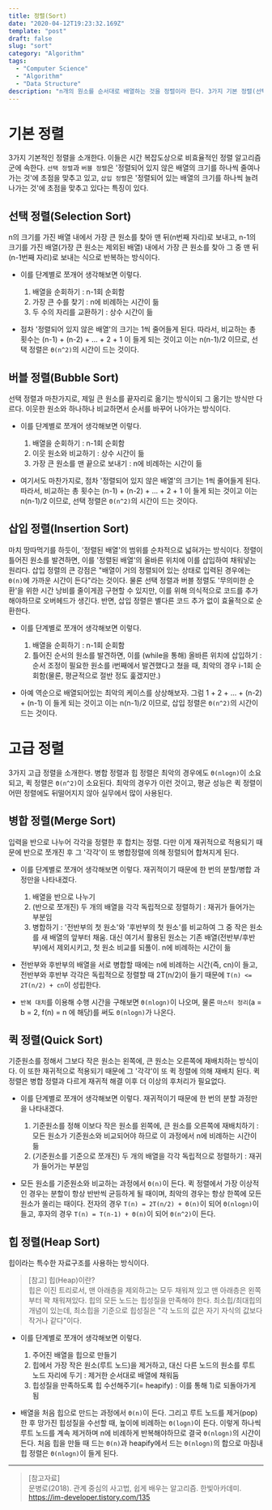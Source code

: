 ```yaml
---
title: 정렬(Sort)
date: "2020-04-12T19:23:32.169Z"
template: "post"
draft: false
slug: "sort"
category: "Algorithm"
tags:
  - "Computer Science"
  - "Algorithm"
  - "Data Structure"
description: "n개의 원소를 순서대로 배열하는 것을 정렬이라 한다. 3가지 기본 정렬(선택 정렬, 버블 정렬, 삽입 정렬)과 3가지 고급 정렬(병합 정렬, 퀵 정렬, 힙 정렬)에 대해 각각의 원리와 수행 시간을 알아본다."
---
```


# 기본 정렬
3가지 기본적인 정렬을 소개한다. 이들은 시간 복잡도상으로 비효율적인 정렬 알고리즘군에 속한다. `선택 정렬`과 `버블 정렬`은 '정렬되어 있지 않은 배열의 크기를 하나씩 줄여나가는 것'에 초점을 맞추고 있고, `삽입 정렬`은 '정렬되어 있는 배열의 크기를 하나씩 늘려나가는 것'에 초점을 맞추고 있다는 특징이 있다.

## 선택 정렬(Selection Sort)
n의 크기를 가진 배열 내에서 가장 큰 원소를 찾아 맨 뒤(n번째 자리)로 보내고, n-1의 크기를 가진 배열(가장 큰 원소는 제외된 배열) 내에서 가장 큰 원소를 찾아 그 중 맨 뒤(n-1번째 자리)로 보내는 식으로 반복하는 방식이다.

- 이를 단계별로 쪼개어 생각해보면 이렇다.
  1) 배열을 순회하기 : n-1회 순회함
  2) 가장 큰 수를 찾기 : n에 비례하는 시간이 듦
  3) 두 수의 자리를 교환하기 : 상수 시간이 듦

- 점차 '정렬되어 있지 않은 배열'의 크기는 1씩 줄어들게 된다. 따라서, 비교하는 총 횟수는 (n-1) + (n-2) + ... + 2 + 1 이 들게 되는 것이고 이는 n(n-1)/2 이므로, 선택 정렬은 `Θ(n^2)`의 시간이 드는 것이다.

## 버블 정렬(Bubble Sort)
선택 정렬과 마찬가지로, 제일 큰 원소를 끝자리로 옮기는 방식이되 그 옮기는 방식만 다르다. 이웃한 원소와 하나하나 비교하면서 순서를 바꾸어 나아가는 방식이다.

- 이를 단계별로 쪼개어 생각해보면 이렇다.
  1) 배열을 순회하기 : n-1회 순회함
  2) 이웃 원소와 비교하기 : 상수 시간이 듦
  3) 가장 큰 원소를 맨 끝으로 보내기 : n에 비례하는 시간이 듦

- 여기서도 마찬가지로, 점차 '정렬되어 있지 않은 배열'의 크기는 1씩 줄어들게 된다. 따라서, 비교하는 총 횟수는 (n-1) + (n-2) + ... + 2 + 1 이 들게 되는 것이고 이는 n(n-1)/2 이므로, 선택 정렬은 `Θ(n^2)`의 시간이 드는 것이다.

## 삽입 정렬(Insertion Sort)
마치 땅따먹기를 하듯이, '정렬된 배열'의 범위를 순차적으로 넓혀가는 방식이다. 정렬이 틀어진 원소를 발견하면, 이를 '정렬된 배열'의 올바른 위치에 이를 삽입하여 채워넣는 원리다. 삽입 정렬의 큰 강점은 "배열이 거의 정렬되어 있는 상태로 입력된 경우에는 `Θ(n)`에 가까운 시간이 든다"라는 것이다. 물론 선택 정렬과 버블 정렬도 '무의미한 순환'을 위한 시간 낭비를 줄이게끔 구현할 수 있지만, 이를 위해 의식적으로 코드를 추가해야하므로 오버헤드가 생긴다. 반면, 삽입 정렬은 별다른 코드 추가 없이 효율적으로 순환한다.

- 이를 단계별로 쪼개어 생각해보면 이렇다.
  1) 배열을 순회하기 : n-1회 순회함
  2) 틀어진 순서의 원소를 발견하면, 이를 (while을 통해) 올바른 위치에 삽입하기 : 순서 조정이 필요한 원소를 i번째에서 발견했다고 쳤을 때, 최악의 경우 i-1회 순회함(물론, 평균적으로 절반 정도 훑겠지만.)

- 아예 역순으로 배열되어있는 최악의 케이스를 상상해보자. 그럼 1 + 2 + ... + (n-2) + (n-1) 이 들게 되는 것이고 이는 n(n-1)/2 이므로, 삽입 정렬은 `Θ(n^2)`의 시간이 드는 것이다.

# 고급 정렬
3가지 고급 정렬을 소개한다. 병합 정렬과 힙 정렬은 최악의 경우에도 `Θ(nlogn)`이 소요되고, 퀵 정렬은 `Θ(n^2)`이 소요된다. 최악의 경우가 이런 것이고, 평균 성능은 퀵 정렬이 어떤 정렬에도 뒤떨어지지 않아 실무에서 많이 사용된다.

## 병합 정렬(Merge Sort)
입력을 반으로 나누어 각각을 정렬한 후 합치는 정렬. 다만 이게 재귀적으로 적용되기 때문에 반으로 쪼개진 후  그 '각각'이 또 병합정렬에 의해 정렬되어 합쳐지게 된다.

- 이를 단계별로 쪼개어 생각해보면 이렇다. 재귀적이기 때문에 한 번의 분할/병합 과정만을 나타내겠다.
  1) 배열을 반으로 나누기
  2) (반으로 쪼개진) 두 개의 배열을 각각 독립적으로 정렬하기 : 재귀가 들어가는 부분임
  3) 병합하기 : '전반부의 첫 원소'와 '후반부의 첫 원소'를 비교하여 그 중 작은 원소를 새 배열의 앞부터 채움. 대신 여기서 활용된 원소는 기존 배열(전반부/후반부)에서 제외시키고, 첫 원소 비교를 되풀이. n에 비례하는 시간이 듦

- 전반부와 후반부의 배열을 서로 병합할 때에는 n에 비례하는 시간(즉, cn)이 들고, 전반부와 후반부 각각은 독립적으로 정렬할 때 2T(n/2)이 들기 때문에 `T(n) <= 2T(n/2) + cn`이 성립한다.

- `반복 대치`를 이용해 수행 시간을 구해보면 `Θ(nlogn)`이 나오며, 물론 `마스터 정리`(a = b = 2, f(n) = n 에 해당)를 써도 `Θ(nlogn)`가 나온다.

## 퀵 정렬(Quick Sort)
기준원소를 정해서 그보다 작은 원소는 왼쪽에, 큰 원소는 오른쪽에 재배치하는 방식이다. 이 또한 재귀적으로 적용되기 때문에 그 '각각'이 또 퀵 정렬에 의해 재배치 된다. 퀵 정렬은 병합 정렬과 다르게 재귀적 해결 이후 더 이상의 후처리가 필요없다.

- 이를 단계별로 쪼개어 생각해보면 이렇다. 재귀적이기 때문에 한 번의 분할 과정만을 나타내겠다.
  1) 기준원소를 정해 이보다 작은 원소를 왼쪽에, 큰 원소를 오른쪽에 재배치하기 : 모든 원소가 기준원소와 비교되어야 하므로 이 과정에서 n에 비례하는 시간이 듦
  2) (기준원소를 기준으로 쪼개진) 두 개의 배열을 각각 독립적으로 정렬하기 : 재귀가 들어가는 부분임

- 모든 원소를 기준원소와 비교하는 과정에서 `Θ(n)`이 든다. 퀵 정렬에서 가장 이상적인 경우는 분할이 항상 반반씩 균등하게 될 때이며, 최악의 경우는 항상 한쪽에 모든 원소가 쏠리는 때이다. 전자의 경우 `T(n) = 2T(n/2) + Θ(n)`이 되어 `Θ(nlogn)`이 들고, 후자의 경우 `T(n) = T(n-1) + Θ(n)`이 되어 `Θ(n^2)`이 든다.

## 힙 정렬(Heap Sort)
힙이라는 특수한 자료구조를 사용하는 방식이다.

> [참고] 힙(Heap)이란?  
> 힙은 이진 트리로서, 맨 아래층을 제외하고는 모두 채워져 있고 맨 아래층은 왼쪽부터 꽉 채워져있다. 힙의 모든 노드는 힙성질을 만족해야 한다. 최소힙/최대힙의 개념이 있는데, 최소힙을 기준으로 힙성질은 "각 노드의 값은 자기 자식의 값보다 작거나 같다"이다.

- 이를 단계별로 쪼개어 생각해보면 이렇다.
  1) 주어진 배열을 힙으로 만들기
  2) 힙에서 가장 작은 원소(루트 노드)을 제거하고, 대신 다른 노드의 원소를 루트 노드 자리에 두기 : 제거한 순서대로 배열에 채워둠
  3) 힙성질을 만족하도록 힙 수선해주기(= heapify) : 이를 통해 1)로 되돌아가게 됨 

- 배열을 처음 힙으로 만드는 과정에서 `Θ(n)`이 든다. 그리고 루트 노드를 제거(pop)한 후 망가진 힙성질을 수선할 때, 높이에 비례하는 `Θ(logn)`이 든다. 이렇게 하나씩 루트 노드를 계속 제거하며 n에 비례하게 반복해야하므로 결국 `Θ(nlogn)`의 시간이 든다. 처음 힙을 만들 때 드는 `Θ(n)`과 heapify에서 드는 `Θ(nlogn)`의 합으로 마침내 힙 정렬은 `Θ(nlogn)`이 들게 된다.

---

> [참고자료]  
> 문병로(2018). 관계 중심의 사고법, 쉽게 배우는 알고리즘. 한빛아카데미.  
> https://im-developer.tistory.com/135  